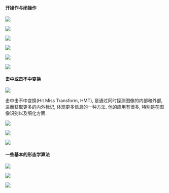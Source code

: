 #### 开操作与闭操作

![](../pic/开操作与闭操作.png)

![](../pic/开闭操作的例子.png)

![](../pic/开操作的几何解释.png)

![](../pic/闭操作的几何解释.png)

![](../pic/开闭操作对比.png)

![](../pic/开闭操作应用.png)

#### 击中或击不中变换

![](../pic/击中或击不中变换.png)

击中击不中变换(Hit Miss Transform, HMT), 是通过同时探测图像的内部和外部, 进而获取更多的内外标记, 体现更多信息的一种方法. 他的应用有很多, 
特别是在图像识别以及细化方面.

![](../pic/击中击不中的定义.png)

![](../pic/击中击不中应用物体识别.png)

![](../pic/击中击不中应用细化.png)

#### 一些基本的形态学算法

![](../pic/一些基本的形态学算法1.png)

![](../pic/一些基本的形态学算法2.png)

![](../pic/一些基本的形态学算法3.png)
